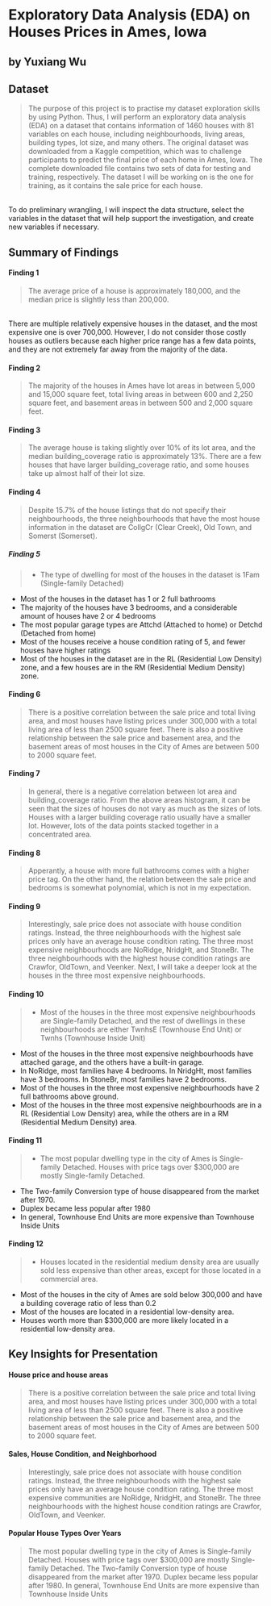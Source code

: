 # Exploratory Data Analysis (EDA) on Houses Prices in Ames, Iowa
## by Yuxiang Wu


## Dataset

> The purpose of this project is to practise my dataset exploration skills by using Python. Thus, I will perform an exploratory data analysis (EDA) on a dataset that contains information of 1460 houses with 81 variables on each house, including neighbourhoods, living areas, building types, lot size, and many others. The original dataset was downloaded from a Kaggle competition, which was to challenge participants to predict the final price of each home in Ames, Iowa. The complete downloaded file contains two sets of data for testing and training, respectively. The dataset I will be working on is the one for training, as it contains the sale price for each house.
<br>
To do preliminary wrangling, I will inspect the data structure, select the variables in the dataset that will help support the investigation, and create new variables if necessary.


## Summary of Findings

#### Finding 1
>The average price of a house is approximately 180,000, and the median price is slightly less than 200,000. 
<br>
There are multiple relatively expensive houses in the dataset, and the most expensive one is over 700,000. However, I do not consider those costly houses as outliers because each higher price range has a few data points, and they are not extremely far away from the majority of the data.

#### Finding 2
>The majority of the houses in Ames have lot areas in between 5,000 and 15,000 square feet, total living areas in between 600 and 2,250 square feet, and basement areas in between 500 and 2,000 square feet.

#### Finding 3
>The average house is taking slightly over 10% of its lot area, and the median building_coverage ratio is approximately 13%. There are a few houses that have larger building_coverage ratio, and some houses take up almost half of their lot size. 

#### Finding 4
>Despite 15.7% of the house listings that do not specify their neighbourhoods, the three neighbourhoods that have the most house information in the dataset are CollgCr (Clear Creek), Old Town, and Somerst (Somerset).

##### Finding 5
> - The type of dwelling for most of the houses in the dataset is 1Fam (Single-family Detached)
- Most of the houses in the dataset has 1 or 2 full bathrooms
- The majority of the houses have 3 bedrooms, and a considerable amount of houses have 2 or 4 bedrooms
- The most popular garage types are Attchd (Attached to home) or Detchd (Detached from home)
- Most of the houses receive a house condition rating of 5, and fewer houses have higher ratings
- Most of the houses in the dataset are in the RL (Residential Low Density) zone, and a few houses are in the RM (Residential Medium Density) zone.

#### Finding 6
>There is a positive correlation between the sale price and total living area, and most houses have listing prices under 300,000 with a total living area of less than 2500 square feet. There is also a positive relationship between the sale price and basement area, and the basement areas of most houses in the City of Ames are between 500 to 2000 square feet.

#### Finding 7
>In general, there is a negative correlation between lot area and building_coverage ratio. From the above areas histogram, it can be seen that the sizes of houses do not vary as much as the sizes of lots. Houses with a larger building coverage ratio usually have a smaller lot. However, lots of the data points stacked together in a concentrated area.

#### Finding 8
>Apperantly, a house with more full bathrooms comes with a higher price tag. On the other hand, the relation between the sale price and bedrooms is somewhat polynomial, which is not in my expectation.

#### Finding 9
>Interestingly, sale price does not associate with house condition ratings. Instead, the three neighbourhoods with the highest sale prices only have an average house condition rating. The three most expensive neighbourhoods are NoRidge, NridgHt, and StoneBr. The three neighbourhoods with the highest house condition ratings are Crawfor, OldTown, and Veenker. Next, I will take a deeper look at the houses in the three most expensive neighbourhoods.

#### Finding 10
>- Most of the houses in the three most expensive neighbourhoods are Single-family Detached, and the rest of dwellings in these neighbourhoods are either TwnhsE (Townhouse End Unit) or Twnhs (Townhouse Inside Unit)
- Most of the houses in the three most expensive neighbourhoods have attached garage, and the others have a built-in garage.
- In NoRidge, most families have 4 bedrooms. In NridgHt, most families have 3 bedrooms. In StoneBr, most families have 2 bedrooms.
- Most of the houses in the three most expensive neighbourhoods have 2 full bathrooms above ground.
- Most of the houses in the three most expensive neighbourhoods are in a RL (Residential Low Density) area, while the others are in a RM (Residential Medium Density) area.

#### Finding 11
>- The most popular dwelling type in the city of Ames is Single-family Detached. Houses with price tags over $300,000 are mostly Single-family Detached.
- The Two-family Conversion type of house disappeared from the market after 1970.
- Duplex became less popular after 1980
- In general, Townhouse End Units are more expensive than Townhouse Inside Units

#### Finding 12 
>- Houses located in the residential medium density area are usually sold less expensive than other areas, except for those located in a commercial area.
- Most of the houses in the city of Ames are sold below 300,000 and have a building coverage ratio of less than 0.2
- Most of the houses are located in a residential low-density area.
- Houses worth more than $300,000 are more likely located in a residential low-density area.


## Key Insights for Presentation

#### House price and house areas
>There is a positive correlation between the sale price and total living area, and most houses have listing prices under 300,000 with a total living area of less than 2500 square feet. There is also a positive relationship between the sale price and basement area, and the basement areas of most houses in the City of Ames are between 500 to 2000 square feet.

#### Sales, House Condition, and Neighborhood
>Interestingly, sale price does not associate with house condition ratings. Instead, the three neighbourhoods with the highest sale prices only have an average house condition rating. The three most expensive communities are NoRidge, NridgHt, and StoneBr. The three neighbourhoods with the highest house condition ratings are Crawfor, OldTown, and Veenker.  

#### Popular House Types Over Years
>The most popular dwelling type in the city of Ames is Single-family Detached. Houses with price tags over $300,000 are mostly Single-family Detached. The Two-family Conversion type of house disappeared from the market after 1970. Duplex became less popular after 1980. In general, Townhouse End Units are more expensive than Townhouse Inside Units


